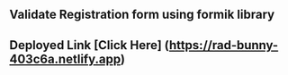 ## Validate Registration form using formik library

## Deployed Link [Click Here] (https://rad-bunny-403c6a.netlify.app)

